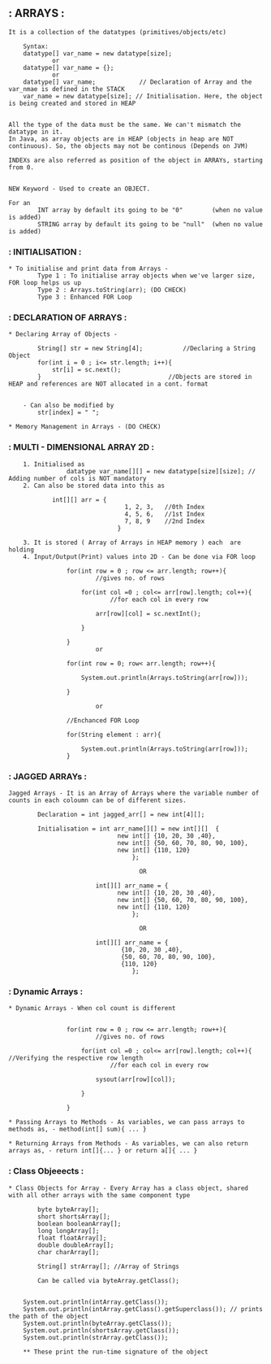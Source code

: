 ## : ARRAYS : 

	It is a collection of the datatypes (primitives/objects/etc)

		Syntax:
		datatype[] var_name = new datatype[size];
				or
		datatype[] var_name = {};
				or
		datatype[] var_name; 			// Declaration of Array and the var_nmae is defined in the STACK
		var_name = new datatype[size]; // Initialisation. Here, the object is being created and stored in HEAP


	All the type of the data must be the same. We can't mismatch the datatype in it.
	In Java, as array objects are in HEAP (objects in heap are NOT continuous). So, the objects may not be continous (Depends on JVM)
	
	INDEXs are also referred as position of the object in ARRAYs, starting from 0.


	NEW Keyword - Used to create an OBJECT.

	For an 
			INT array by default its going to be "0" 		(when no value is added)
			STRING array by default its going to be "null"  (when no value is added)



### : INITIALISATION :

	* To initialise and print data from Arrays - 
			Type 1 : To initialise array objects when we've larger size, FOR loop helps us up
			Type 2 : Arrays.toString(arr); (DO CHECK)
			Type 3 : Enhanced FOR Loop

### : DECLARATION OF ARRAYS : 
	
	* Declaring Array of Objects -	
	
			String[] str = new String[4];       	//Declaring a String Object
			for(int i = 0 ; i<= str.length; i++){
				str[i] = sc.next();
			}									//Objects are stored in HEAP and references are NOT allocated in a cont. format


		- Can also be modified by 
			str[index] = " ";

	* Memory Management in Arrays - (DO CHECK)

### : MULTI - DIMENSIONAL ARRAY 2D :

		1. Initialised as 
					datatype var_name[][] = new datatype[size][size]; // Adding number of cols is NOT mandatory
		2. Can also be stored data into this as 
					
				int[][] arr = {
									1, 2, 3,   //0th Index
									4, 5, 6,   //1st Index
									7, 8, 9    //2nd Index
								  }

		3. It is stored ( Array of Arrays in HEAP memory ) each  are holding 
		4. Input/Output(Print) values into 2D - Can be done via FOR loop
					
					for(int row = 0 ; row <= arr.length; row++){ 
							//gives no. of rows

						for(int col =0 ; col<= arr[row].length; col++){
								//for each col in every row

							arr[row][col] = sc.nextInt();

						}

					}
							or

					for(int row = 0; row< arr.length; row++){

						System.out.println(Arrays.toString(arr[row]));    

					}

							or

					//Enchanced FOR Loop

					for(String element : arr){

						System.out.println(Arrays.toString(arr[row]));
					}

### : JAGGED ARRAYs : 

	Jagged Arrays - It is an Array of Arrays where the variable number of counts in each coloumn can be of different sizes.

			Declaration = int jagged_arr[] = new int[4][]; 

			Initialisation = int arr_name[][] = new int[][]  {
                                  new int[] {10, 20, 30 ,40},
                                  new int[] {50, 60, 70, 80, 90, 100},
                                  new int[] {110, 120}
                                      };
                                      
                              			OR                                     
                                                         
		                    int[][] arr_name = {
		                          new int[] {10, 20, 30 ,40},
		                          new int[] {50, 60, 70, 80, 90, 100},
		                          new int[] {110, 120}
		                              };
                              
                              			OR                                     
                                                         
		                    int[][] arr_name = {
		                           {10, 20, 30 ,40},
		                           {50, 60, 70, 80, 90, 100},
		                           {110, 120}
		                              };


### : Dynamic Arrays : 

	* Dynamic Arrays - When col count is different


					for(int row = 0 ; row <= arr.length; row++){ 
							//gives no. of rows

						for(int col =0 ; col<= arr[row].length; col++){ //Verifying the respective row length 
								//for each col in every row

							sysout(arr[row][col]);

						}

					}

	* Passing Arrays to Methods - As variables, we can pass arrays to methods as, - method(int[] sum){ ... }

	* Returning Arrays from Methods - As variables, we can also return arrays as, - return int[]{... } or return a[]{ ... }


### : Class Objeeects :

	* Class Objects for Array - Every Array has a class object, shared with all other arrays with the same component type

			byte byteArray[];
			short shortsArray[];
			boolean booleanArray[];
			long longArray[];
			float floatArray[];
			double doubleArray[];
			char charArray[];

			String[] strArray[]; //Array of Strings

			Can be called via byteArray.getClass();


		System.out.println(intArray.getClass());
        System.out.println(intArray.getClass().getSuperclass()); // prints the path of the object
        System.out.println(byteArray.getClass());
        System.out.println(shortsArray.getClass());
        System.out.println(strArray.getClass());

        ** These print the run-time signature of the object